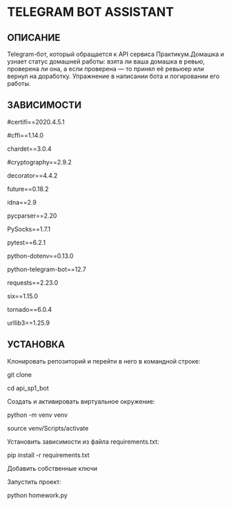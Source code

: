 # TELEGRAM BOT ASSISTANT

ОПИСАНИЕ
---

Telegram-бот, который обращается к API сервиса Практикум.Домашка и узнает статус домашней работы: взята ли ваша домашка в ревью, проверена ли она, а если проверена — то принял её ревьюер или вернул на доработку. Упражнение в написании бота и логировании его работы.


ЗАВИСИМОСТИ
---
#certifi==2020.4.5.1

#cffi==1.14.0

chardet==3.0.4

#cryptography==2.9.2

decorator==4.4.2

future==0.18.2

idna==2.9

pycparser==2.20

PySocks==1.7.1

pytest==6.2.1

python-dotenv==0.13.0

python-telegram-bot==12.7

requests==2.23.0

six==1.15.0

tornado==6.0.4

urllib3==1.25.9

УСТАНОВКА
---

Клонировать репозиторий и перейти в него в командной строке:

git clone

cd api_sp1_bot

Cоздать и активировать виртуальное окружение:

python -m venv venv

source venv/Scripts/activate

Установить зависимости из файла requirements.txt:

pip install -r requirements.txt

Добавить собственные ключи

Запустить проект:

python homework.py
